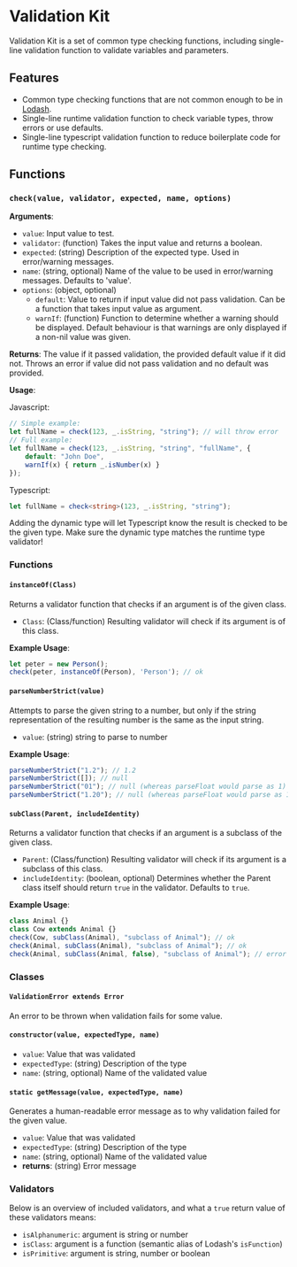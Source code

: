 Validation Kit
===

Validation Kit is a set of common type checking functions, including single-line validation function to validate
variables and parameters. 

## Features

- Common type checking functions that are not common enough to be in [Lodash](https://lodash.com/).
- Single-line runtime validation function to check variable types, throw errors or use defaults.
- Single-line typescript validation function to reduce boilerplate code for runtime type checking.

## Functions

### `check(value, validator, expected, name, options)`

**Arguments**:
- `value`: Input value to test.
- `validator`: (function) Takes the input value and returns a boolean.
- `expected`: (string) Description of the expected type. Used in error/warning messages.
- `name`: (string, optional) Name of the value to be used in error/warning messages. Defaults to 'value'.
- `options`: (object, optional)
    - `default`: Value to return if input value did not pass validation. Can be a function that takes input value as argument.
    - `warnIf`: (function) Function to determine whether a warning should be displayed. Default behaviour is that warnings
                are only displayed if a non-nil value was given.

**Returns**:
The value if it passed validation, the provided default value if it did not. Throws an error if value did not pass
validation and no default was provided.
                
**Usage**:

Javascript:

```javascript
// Simple example:
let fullName = check(123, _.isString, "string"); // will throw error
// Full example:
let fullName = check(123, _.isString, "string", "fullName", {
    default: "John Doe", 
    warnIf(x) { return _.isNumber(x) }
});
```

Typescript:

```typescript
let fullName = check<string>(123, _.isString, "string");
```

Adding the dynamic type will let Typescript know the result is checked to be the given type. Make sure the dynamic type
matches the runtime type validator!

### Functions

#### `instanceOf(Class)`

Returns a validator function that checks if an argument is of the given class.

- `Class`: (Class/function) Resulting validator will check if its argument is of this class.

**Example Usage**:

```typescript
let peter = new Person();
check(peter, instanceOf(Person), 'Person'); // ok
```

#### `parseNumberStrict(value)`

Attempts to parse the given string to a number, but only if the string representation of the resulting number is the
same as the input string.

- `value`: (string) string to parse to number

**Example Usage**:

```typescript
parseNumberStrict("1.2"); // 1.2
parseNumberStrict([]); // null
parseNumberStrict("01"); // null (whereas parseFloat would parse as 1)
parseNumberStrict("1.20"); // null (whereas parseFloat would parse as 1.2)
```

#### `subClass(Parent, includeIdentity)`

Returns a validator function that checks if an argument is a subclass of the given class.

- `Parent`: (Class/function) Resulting validator will check if its argument is a subclass of this class.
- `includeIdentity`: (boolean, optional) Determines whether the Parent class itself should return `true` in the validator.
    Defaults to `true`.

**Example Usage**:

```typescript
class Animal {}
class Cow extends Animal {}
check(Cow, subClass(Animal), "subclass of Animal"); // ok
check(Animal, subClass(Animal), "subclass of Animal"); // ok
check(Animal, subClass(Animal, false), "subclass of Animal"); // error 
```

### Classes

#### `ValidationError extends Error`

An error to be thrown when validation fails for some value.

#### `constructor(value, expectedType, name)`

- `value`: Value that was validated
- `expectedType`: (string) Description of the type
- `name`: (string, optional) Name of the validated value

#### `static getMessage(value, expectedType, name)`

Generates a human-readable error message as to why validation failed for the given value.

- `value`: Value that was validated
- `expectedType`: (string) Description of the type
- `name`: (string, optional) Name of the validated value
- **returns**: (string) Error message

### Validators

Below is an overview of included validators, and what a `true` return value of these validators means:

- `isAlphanumeric`: argument is string or number
- `isClass`: argument is a function (semantic alias of Lodash's `isFunction`)
- `isPrimitive`: argument is string, number or boolean
